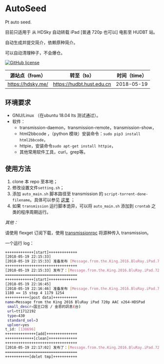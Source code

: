 # AutoSeed

Pt auto seed.

目前只适用于 从 HDSky 自动转载 iPad [普通 720p 也可以] 电影至 HUDBT 站。

自动生成并提交简介，依赖原种简介。

可以自动清理种子，不会爆仓。

[![GitHub license](https://img.shields.io/badge/license-AGPL-blue.svg)](https://raw.githubusercontent.com/rachpt/AutoSeed/master/LICENSE)

|  源站点（from）   |        转至（to）         | 时间（time） |
| :---------------: | :-----------------------: | :----------: |
| https://hdsky.me/ | https://hudbt.hust.edu.cn |  2018-05-19  |



## 环境要求

- GNU/Linux （在ubuntu 18.04 lts 测试通过）。
- 软件：
  - transmission-daemon，transmission-remote，transmission-show，
  - html2bbcode ，（python 模块）安装命令：`sudo pip3 install html2bbcode`，
  - httpie，安装命令`sudo apt-get install httpie`，
  - 其他常用软件工具，curl，grep等。

## 使用方法

1. clone 本 repo 至本地；
2. 修改设置文件`setting.sh`；
3. 添加 `auto_main.sh` 脚本路径至 transmission 的 `script-torrent-done-filename`。具体可以参见 [这里](https://rachpt.github.io/2018/03/25/transmission-settings/) ；
4. 如果 `transmission` 运行脚本诡异，可以将 `auto_main.sh` 添加到 `crontab`  之类的程序周期运行。


*其他：*

请使用 flexget 订阅下载，使用 [transmissionrpc](https://flexget.com/Plugins/transmission) 将源种传入 transmission。



一个运行 log：

```sh
+++++++++++++[start]+++++++++++++
[2018-05-19 22:15:33]
[2018-05-19 22:15:33] 准备发布 [Message.from.the.King.2016.BluRay.iPad.720p.AAC.x264-HDSPad]
+++++++++++++++++++++++++++++++++
[2018-05-19 22:15:33] 发布了：[Message.from.the.King.2016.BluRay.iPad.720p.AAC.x264-HDSPad]
=================================
+++++++++++++[start]+++++++++++++
[2018-05-19 22:16:45]
[2018-05-19 22:16:46] 准备发布 [Message.from.the.King.2016.BluRay.iPad.720p.AAC.x264-HDSPad]
1180 == 15 step 4 1179 1254
+++++++++++[post data]+++++++++++
name=Message from the King 2016 BluRay iPad 720p AAC x264-HDSPad 
 small_descr=国王口信 / 金恩的訊息(台) 
 url=tt1712192 
 type=430 
 standard_sel=3 
 uplver=yes
t_id: [138696]
++++++++++++++[add]++++++++++++++
+++++++++++++[clean]+++++++++++++
+++++++++++++++++++++++++++++++++
[2018-05-19 22:17:02] 发布了：[Message.from.the.King.2016.BluRay.iPad.720p.AAC.x264-HDSPad]
=================================
+++++++++++[delet tmp]+++++++++++

```


